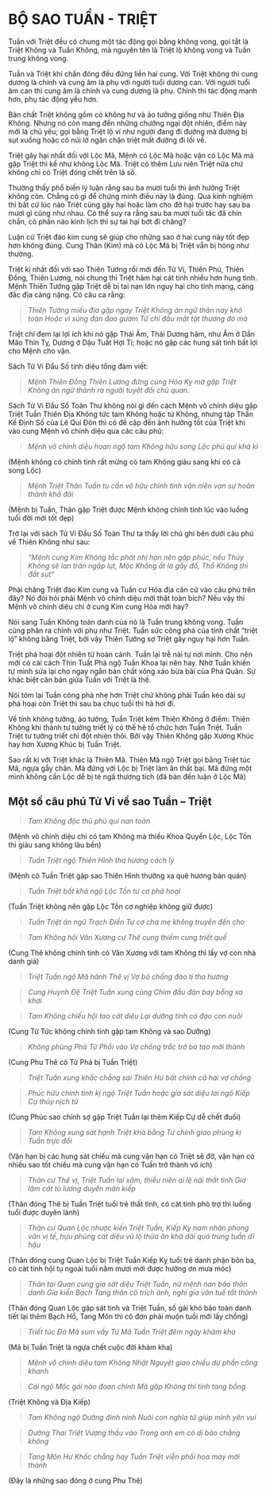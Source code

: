 # BỘ SAO TUẦN - TRIỆT

Tuần với Triệt đều có chung một tác động gọi bằng không vong, gọi tắt là Triệt Không và Tuần Không, mà nguyên tên là Triệt lộ không vong và Tuần trung không vong.

Tuần và Triệt khi chấn đóng đều đứng liền hai cung. Với Triệt không thì cung dương là chính và cung âm là phụ với người tuổi dương can. Với người tuổi âm can thì cung âm là chính và cung dương là phụ. Chính thì tác động mạnh hơn, phụ tác động yếu hơn.

Bản chất Triệt không gồm có không hư và ảo tưởng giống như Thiên Địa Không. Nhưng nó còn mang đến những chướng ngại đột nhiên, điểm này mới là chủ yếu; gọi bằng Triệt lộ ví như người đang đi đường mà đường bị sụt xuống hoặc có núi lở ngăn chặn triệt mất đường đi lối về.

Triệt gây hại nhất đối với Lộc Mã, Mệnh có Lộc Mã hoặc vận có Lộc Mã mà gặp Triệt thì kể như không Lộc Mã. Triệt có thêm Lưu niên Triệt nữa chứ không chỉ có Triệt đóng chết trên lá số.

Thường thấy phổ biến lý luận rằng sau ba mươi tuổi thì ảnh hưởng Triệt không còn. Chẳng có gì để chứng minh điều này là đúng. Qua kinh nghiệm thì bất cứ lúc nào Triệt cũng gây hại hoặc làm cho đỡ hại trước hay sau ba mươi gì cũng như nhau. Có thể suy ra rằng sau ba mươi tuổi tác đã chín chắn, có phần nào kinh lịch thì sự tai hại bớt đi chăng?

Luận cứ Triệt đáo kim cung sẽ giúp cho những sao ở hai cung này tốt đẹp hơn không đúng. Cung Thân (Kim) mà có Lộc Mã bị Triệt vẫn bị hỏng như thường.

Triệt kị nhất đối với sao Thiên Tướng rồi mới đến Tử Vi, Thiên Phủ, Thiên Đồng, Thiên Lương, nói chung thì Triệt hãm hại cát tinh nhiều hơn hung tinh. Mệnh Thiên Tướng gặp Triệt dễ bị tai nạn lớn nguy hại cho tính mạng, càng đắc địa càng nặng. Có câu ca rằng:

> *Thiên Tướng miếu địa gặp ngay*
> *Triệt Không án ngữ thân nay khó toàn*
> *Hoặc vì súng đạn đao gươm*
> *Tứ chi đầu mặt tật thương đó mà*

Triệt chỉ đem lại lợi ích khi nó gặp Thái Âm, Thái Dương hãm, như Âm ở Dần Mão Thìn Tỵ, Dương ở Dậu Tuất Hợi Tí; hoặc nó gặp các hung sát tinh bất lợi cho Mệnh cho vận.

Sách Tử Vi Đẩu Số tinh diệu tổng đàm viết: 

> *Mệnh Thiên Đồng Thiên Lương đứng cùng Hóa Kỵ mà gặp Triệt Không án ngữ thành ra người tuyệt đối chủ quan.*

Sách Tử Vi Đẩu Số Toàn Thư không nói gì đến cách Mệnh vô chính diệu gặp Triệt Tuần Thiên Địa Không tức tam Không hoặc tứ Không, nhưng tập Thần Kế Định Số của Lê Quí Đôn thì có đề cập đến ảnh hưởng tốt của Triệt khi vào cung Mệnh vô chính diệu qua các câu phú:

> *Mệnh vô chính diệu hoan ngộ tam Không hữu song Lộc phú quí khả kì*

(Mệnh không có chính tinh rất mừng có tam Không giàu sang khi có cả song Lộc)

> *Mệnh Triệt Thân Tuần tu cần vô hữu chính tinh vãn niên vạn sự hoàn thành khả đãi*

(Mệnh bị Tuần, Thân gặp Triệt được Mệnh không chính tinh lúc vào luống tuổi đời mới tốt đẹp)

Trở lại với sách Tử Vi Đẩu Số Toàn Thư ta thấy lời chú ghi bên dưới câu phú về Thiên Không như sau: 

> *“Mệnh cung Kim Không tắc phát nhị hạn nên gặp phúc, nếu Thủy Không sẽ lan tràn ngập lụt, Mộc Không ắt là gẫy đổ, Thổ Không thì đất sụt”*

Phải chăng Triệt đáo Kim cung và Tuần cư Hỏa địa căn cứ vào câu phú trên đây? Nó đòi hỏi phải Mệnh vô chính diệu mới thật toàn bích? Nếu vậy thì Mệnh vô chính diệu chỉ ở cung Kim cung Hỏa mới hay?

Nói sang Tuần Không toàn danh của nó là Tuần trung không vong. Tuần cũng phân ra chính với phụ như Triệt. Tuần sức công phá của tính chất “triệt lộ” không bằng Triệt, bởi vậy Thiên Tướng sợ Triệt gây nguy hại hơn Tuần.

Triệt phá hoại đột nhiên từ hoàn cảnh. Tuần lại trễ nải tự nơi mình. Cho nên mới có cái cách Thìn Tuất Phá ngộ Tuần Khoa lại nên hay. Nhờ Tuần khiến tự mình sửa lại cho ngay ngắn bản chất xông xáo bừa bãi của Phá Quân. Sự khác biệt căn bản giữa Tuần với Triệt là thế.

Nói tóm lại Tuần công phá nhẹ hơn Triệt chứ không phải Tuần kéo dài sự phá hoại còn Triệt thì sau ba chục tuổi thì hả hơi đi.

Về tính không tưởng, ảo tưởng, Tuần Triệt kém Thiên Không ở điểm: Thiên Không khi thành tư tưởng triết lý có thế hệ tổ chức hơn Tuần Triệt. Tuần Triệt tư tưởng triết chỉ đột nhiên thôi. Bởi vậy Thiên Không gặp Xương Khúc hay hơn Xương Khúc bị Tuần Triệt.

Sao rất kị với Triệt khác là Thiên Mã. Thiên Mã ngộ Triệt gọi bằng Triệt túc Mã, ngựa gẫy chân. Mã đứng với Lộc bị Triệt làm ăn thất bại. Mã đứng một mình không cần Lộc dễ bị té ngã thương tích (đã bàn đến luận ở Lộc Mã)

## Một số câu phú Tử Vi về sao Tuần – Triệt

> *Tam Không độc thủ phú quí nan toàn*

(Mệnh vô chính diệu chỉ có tam Không mà thiếu Khoa Quyền Lộc, Lộc Tồn thì giàu sang không lâu bền)

> *Tuần Triệt ngộ Thiên Hình tha hương cách lý*

(Mệnh có Tuần Triệt gặp sao Thiên Hình thường xa quê hương bản quán)

> *Tuần Triệt bất khả ngộ Lộc Tồn tư cơ phá hoại*

(Tuần Triệt không nên gặp Lộc Tồn cơ nghiệp không giữ được)

> *Tuần Triệt án ngữ Trạch Điền*
> *Tư cơ cha mẹ không truyền đến cho*

> *Tam Không hội Văn Xương cư Thê cung thiềm cung triết quế*

(Cung Thê không chính tinh có Văn Xương với tam Không thì lấy vợ con nhà danh giá)

> *Triệt Tuần ngộ Mã hành Thê vị*
> *Vợ bỏ chồng đào tị tha hương*

> *Cung Huynh Đệ Triệt Tuần xung củng*
> *Chim đầu đàn bay bổng xa khơi*

> *Tam Không chiếu hội tao cát diệu*
> *Lại dưỡng tinh có đạo con nuôi*

(Cung Tử Tức không chính tinh gặp tam Không và sao Dưỡng)

> *Không phùng Phá Tử Phối vào*
> *Vợ chồng trắc trở ba tao mới thành*

(Cung Phu Thê có Tử Phá bị Tuần Triệt)

> *Triệt Tuần xung khắc chẳng sai*
> *Thiên Hư bất chính cả hai vợ chồng*

> *Phúc hữu chính tinh kị ngộ Triệt Tuần hoặc gia sát diệu lai ngộ Kiếp Cự thủy nịch tử*

(Cung Phúc sao chính sợ gặp Triệt Tuần lại thêm Kiếp Cự dễ chết đuối)

> *Tam Không xung sát hạnh Triệt khả bằng*
> *Tứ chính giao phùng kị Tuần trực đối*

(Vận hạn bị các hung sát chiếu mà cung vận hạn có Triệt sẽ đỡ, vận hạn có nhiều sao tốt chiếu mà cung vận hạn có Tuần trở thành vô ích)

> *Thân cư Thê vị, Triệt Tuần lai xâm, thiếu niên ai lệ nãi thất tình*
> *Gia lâm cát tú lương duyên mãn kiếp*

(Thân đóng Thê bị Tuần Triệt tuổi trẻ thất tình, có cát tinh phò trợ thì luống tuổi được duyên lành)

> *Thân cư Quan Lộc nhược kiến Triệt Tuần, Kiếp Kỵ nam nhân phong vân vị tế, hựu phùng cát diệu vũ lộ thừa ân khả dãi quá trung tuần dĩ hậu*

(Thân đóng cung Quan Lộc bị Triệt Tuần Kiếp Kỵ tuổi trẻ danh phận bôn ba, có cát tinh hội tụ ngoài tuổi năm mươi mới được hưởng ơn mưa móc)

> *Thân tại Quan cung gia sát diệu Triệt Tuần, nữ mệnh nan bảo thân danh*
> *Gia kiến Bạch Tang thân cô trích ảnh, nghi gia vãn tuế tất thành*

(Thân đóng Quan Lộc gặp sát tinh và Triệt Tuần, số gái khó bảo toàn danh tiết lại thêm Bạch Hổ, Tang Môn thì cô đơn phải muộn tuổi mới lấy chồng)

> *Triết túc Đà Mã sum vầy*
> *Tử Mã Tuần Triệt đêm ngày khảm kha*

(Mã bị Tuần Triệt là ngựa chết cuộc đời khảm kha)

> *Mệnh vô chính diệu tam Không*
> *Nhật Nguyệt giao chiếu dự phần công khanh*

> *Cái ngộ Mộc gái nào đoan chính*
> *Mã gặp Không thì tính tang bồng*

(Triệt Không và Địa Kiếp)

> *Tam Không ngộ Dưỡng đinh ninh*
> *Nuôi con nghĩa tử giúp mình yên vui*

> *Dưỡng Thai Triệt Vượng thấu vào*
> *Trong anh em có dị bào chẳng không*

> *Tang Môn Hư Khốc chẳng hay*
> *Tuần Triệt viễn phối họa may mới thành*

(Đây là những sao đóng ở cung Phu Thê)